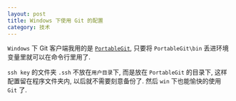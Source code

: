 ```yaml
---
layout: post
title: Windows 下使用 Git 的配置
category: 技术
---
```

`Windows` 下 Git 客户端我用的是 [`PortableGit`][Releases · msysgit/msysgit], 只要将 `PortableGit\bin` 丢进环境变量里就可以在命令行里用了.



`ssh key` 的文件夹 `.ssh` 不放在`用户目录`下, 而是放在 `PortableGit` 的目录下, 这样配置留在程序文件夹内, 以后就不需要刻意备份了. 然后 `win` 下也能愉快的使用 `Git` 了.


[Releases · msysgit/msysgit]:https://github.com/msysgit/msysgit/releases
